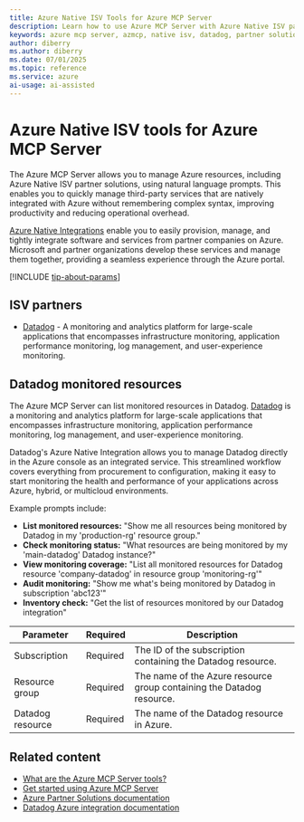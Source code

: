 ```yaml
---
title: Azure Native ISV Tools for Azure MCP Server
description: Learn how to use Azure MCP Server with Azure Native ISV partner solutions like Datadog for monitoring and managing Azure resources using natural language prompts.
keywords: azure mcp server, azmcp, native isv, datadog, partner solutions, monitoring
author: diberry
ms.author: diberry
ms.date: 07/01/2025
ms.topic: reference
ms.service: azure
ai-usage: ai-assisted
---
```


# Azure Native ISV tools for Azure MCP Server

The Azure MCP Server allows you to manage Azure resources, including Azure Native ISV partner solutions, using natural language prompts. This enables you to quickly manage third-party services that are natively integrated with Azure without remembering complex syntax, improving productivity and reducing operational overhead.

[Azure Native Integrations](/azure/partner-solutions/partners) enable you to easily provision, manage, and tightly integrate software and services from partner companies on Azure. Microsoft and partner organizations develop these services and manage them together, providing a seamless experience through the Azure portal.

[!INCLUDE [tip-about-params](../includes/tools/parameter-consideration.md)]

## ISV partners

* [Datadog](#datadog-monitored-resources) - A monitoring and analytics platform for large-scale applications that encompasses infrastructure monitoring, application performance monitoring, log management, and user-experience monitoring.


## Datadog monitored resources

The Azure MCP Server can list monitored resources in Datadog. [Datadog](/azure/partner-solutions/datadog/overview) is a monitoring and analytics platform for large-scale applications that encompasses infrastructure monitoring, application performance monitoring, log management, and user-experience monitoring.

Datadog's Azure Native Integration allows you to manage Datadog directly in the Azure console as an integrated service. This streamlined workflow covers everything from procurement to configuration, making it easy to start monitoring the health and performance of your applications across Azure, hybrid, or multicloud environments.

Example prompts include:

- **List monitored resources:** "Show me all resources being monitored by Datadog in my 'production-rg' resource group."
- **Check monitoring status:** "What resources are being monitored by my 'main-datadog' Datadog instance?"
- **View monitoring coverage:** "List all monitored resources for Datadog resource 'company-datadog' in resource group 'monitoring-rg'"
- **Audit monitoring:** "Show me what's being monitored by Datadog in subscription 'abc123'"
- **Inventory check:** "Get the list of resources monitored by our Datadog integration"

| Parameter | Required | Description |
| --- | --- | --- |
| Subscription | Required | The ID of the subscription containing the Datadog resource. |
| Resource group | Required | The name of the Azure resource group containing the Datadog resource. |
| Datadog resource | Required | The name of the Datadog resource in Azure. |

## Related content

- [What are the Azure MCP Server tools?](index.md)
- [Get started using Azure MCP Server](../get-started.md)
- [Azure Partner Solutions documentation](/azure/partner-solutions/partners)
- [Datadog Azure integration documentation](/azure/partner-solutions/datadog/)
